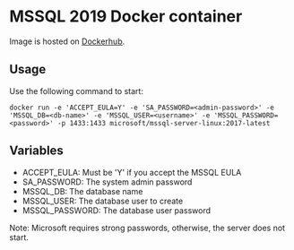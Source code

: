 # MSSQL 2019 Docker container

Image is hosted on [Dockerhub](https://hub.docker.com/repository/docker/nicoruti/mssql).

## Usage
Use the following command to start:

```
docker run -e 'ACCEPT_EULA=Y' -e 'SA_PASSWORD=<admin-password>' -e 'MSSQL_DB=<db-name>' -e 'MSSQL_USER=<username>' -e 'MSSQL_PASSWORD=<password>' -p 1433:1433 microsoft/mssql-server-linux:2017-latest
```

## Variables
* ACCEPT_EULA: Must be 'Y' if you accept the MSSQL EULA
* SA_PASSWORD: The system admin password
* MSSQL_DB: The database name
* MSSQL_USER: The database user to create
* MSSQL_PASSWORD: The database user password

Note: Microsoft requires strong passwords, otherwise, the server does not start.